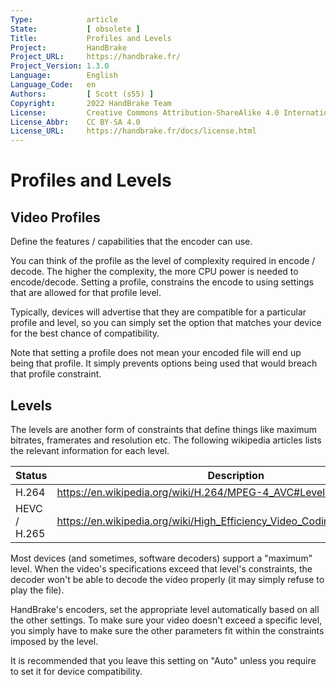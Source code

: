 ```yaml
---
Type:            article
State:           [ obsolete ]
Title:           Profiles and Levels
Project:         HandBrake
Project_URL:     https://handbrake.fr/
Project_Version: 1.3.0
Language:        English
Language_Code:   en
Authors:         [ Scott (s55) ]
Copyright:       2022 HandBrake Team
License:         Creative Commons Attribution-ShareAlike 4.0 International
License_Abbr:    CC BY-SA 4.0
License_URL:     https://handbrake.fr/docs/license.html
---
```


Profiles and Levels
==========================

Video Profiles
--------------

Define the features / capabilities that the encoder can use.

You can think of the profile as the level of complexity required in encode / decode. The higher the complexity, the more CPU power is needed to encode/decode. Setting a profile, constrains the encode to using settings that are allowed for that profile level.

Typically, devices will advertise that they are compatible for a particular profile and level, so you can simply set the option that matches your device for the best chance of compatibility.

Note that setting a profile does not mean your encoded file will end up being that profile. It simply prevents options being used that would breach that profile constraint.

Levels
------------

The levels are another form of constraints that define things like maximum bitrates, framerates and resolution etc. The following wikipedia articles lists the relevant information for each level.

| Status      | Description                                                                                                                                              |
|-------------|----------------------------------------------------------------------------------------------------------------------------------------------------------|
| H.264       | https://en.wikipedia.org/wiki/H.264/MPEG-4_AVC#Levels                                                                                                    |
| HEVC / H.265| https://en.wikipedia.org/wiki/High_Efficiency_Video_Coding_tiers_and_levels                                                                              |


Most devices (and sometimes, software decoders) support a "maximum" level. When
the video's specifications exceed that level's constraints, the decoder won't be
able to decode the video properly (it may simply refuse to play the file).

HandBrake's encoders, set the appropriate level automatically based on all the other settings. To make sure your video doesn't exceed a specific level, you simply have to make sure the other parameters fit within the constraints imposed by the level.

It is recommended that you leave this setting on "Auto" unless you require to set it for device compatibility.
